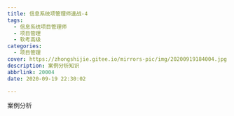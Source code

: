 ```yaml
---
title: 信息系统项管理师速战-4
tags:
  - 信息系统项目管理师
  - 项目管理
  - 软考高级
categories:
  - 项目管理
cover: https://zhongshijie.gitee.io/mirrors-pic/img/20200919184004.jpg
description: 案例分析知识
abbrlink: 20004
date: 2020-09-19 22:30:02

---
```


案例分析

